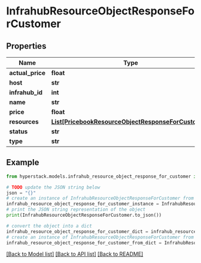 # InfrahubResourceObjectResponseForCustomer


## Properties

Name | Type | Description | Notes
------------ | ------------- | ------------- | -------------
**actual_price** | **float** |  | [optional] 
**host** | **str** |  | [optional] 
**infrahub_id** | **int** |  | [optional] 
**name** | **str** |  | [optional] 
**price** | **float** |  | [optional] 
**resources** | [**List[PricebookResourceObjectResponseForCustomer]**](PricebookResourceObjectResponseForCustomer.md) |  | [optional] 
**status** | **str** |  | [optional] 
**type** | **str** |  | [optional] 

## Example

```python
from hyperstack.models.infrahub_resource_object_response_for_customer import InfrahubResourceObjectResponseForCustomer

# TODO update the JSON string below
json = "{}"
# create an instance of InfrahubResourceObjectResponseForCustomer from a JSON string
infrahub_resource_object_response_for_customer_instance = InfrahubResourceObjectResponseForCustomer.from_json(json)
# print the JSON string representation of the object
print(InfrahubResourceObjectResponseForCustomer.to_json())

# convert the object into a dict
infrahub_resource_object_response_for_customer_dict = infrahub_resource_object_response_for_customer_instance.to_dict()
# create an instance of InfrahubResourceObjectResponseForCustomer from a dict
infrahub_resource_object_response_for_customer_from_dict = InfrahubResourceObjectResponseForCustomer.from_dict(infrahub_resource_object_response_for_customer_dict)
```
[[Back to Model list]](../README.md#documentation-for-models) [[Back to API list]](../README.md#documentation-for-api-endpoints) [[Back to README]](../README.md)


